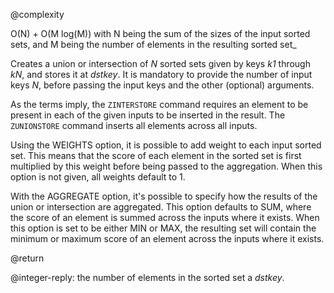 @complexity

O(N) + O(M log(M)) with N being the sum of the sizes of the
input sorted sets, and M being the number of elements in the resulting sorted
set_

Creates a union or intersection of _N_ sorted sets given by keys _k1_ through _kN_, and stores it at _dstkey_. It is mandatory to provide the number of input keys _N_, before passing the input keys and the other (optional) arguments.

As the terms imply, the `ZINTERSTORE` command requires an element to be present in each of the given inputs to be inserted in the result. The `ZUNIONSTORE` command inserts all elements across all inputs.

Using the WEIGHTS option, it is possible to add weight to each input sorted set. This means that the score of each element in the sorted set is first multiplied by this weight before being passed to the aggregation. When this option is not given, all weights default to 1.

With the AGGREGATE option, it's possible to specify how the results of the union or intersection are aggregated. This option defaults to SUM, where the score of an element is summed across the inputs where it exists. When this option is set to be either MIN or MAX, the resulting set will contain the minimum or maximum score of an element across the inputs where it exists.

@return

@integer-reply: the number of elements in the sorted set a
_dstkey_.



[1]: /p/redis/wiki/ReplyTypes